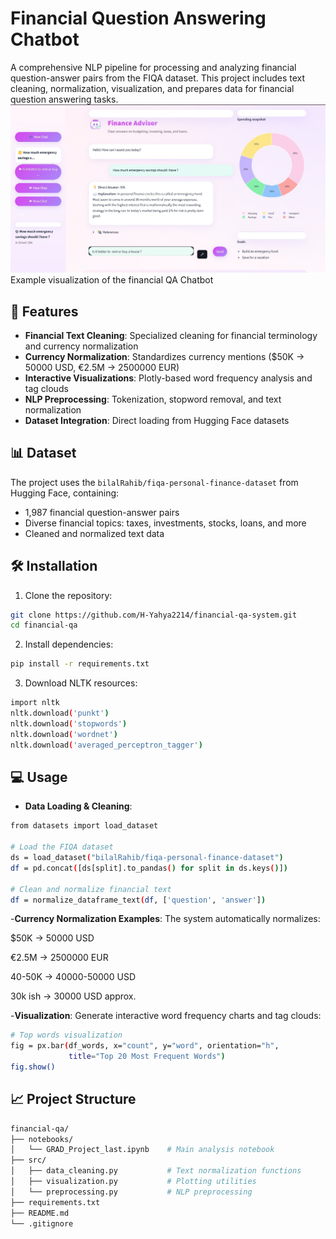 # Financial Question Answering Chatbot

A comprehensive NLP pipeline for processing and analyzing financial question-answer pairs from the FIQA dataset. This project includes text cleaning, normalization, visualization, and prepares data for financial question answering tasks.
![Financial-QA](images/demo.jpeg)
Example visualization of the financial QA Chatbot

## 🚀 Features

- **Financial Text Cleaning**: Specialized cleaning for financial terminology and currency normalization
- **Currency Normalization**: Standardizes currency mentions ($50K → 50000 USD, €2.5M → 2500000 EUR)
- **Interactive Visualizations**: Plotly-based word frequency analysis and tag clouds
- **NLP Preprocessing**: Tokenization, stopword removal, and text normalization
- **Dataset Integration**: Direct loading from Hugging Face datasets

## 📊 Dataset

The project uses the `bilalRahib/fiqa-personal-finance-dataset` from Hugging Face, containing:
- 1,987 financial question-answer pairs
- Diverse financial topics: taxes, investments, stocks, loans, and more
- Cleaned and normalized text data

## 🛠️ Installation

1. Clone the repository:
```bash
git clone https://github.com/H-Yahya2214/financial-qa-system.git
cd financial-qa
```
2. Install dependencies:
```bash
pip install -r requirements.txt
```
3. Download NLTK resources:
```bash
import nltk
nltk.download('punkt')
nltk.download('stopwords')
nltk.download('wordnet')
nltk.download('averaged_perceptron_tagger')
```
## 💻 Usage
- **Data Loading & Cleaning**:
```bash
from datasets import load_dataset

# Load the FIQA dataset
ds = load_dataset("bilalRahib/fiqa-personal-finance-dataset")
df = pd.concat([ds[split].to_pandas() for split in ds.keys()])

# Clean and normalize financial text
df = normalize_dataframe_text(df, ['question', 'answer'])
```
-**Currency Normalization Examples**:
The system automatically normalizes:

$50K → 50000 USD

€2.5M → 2500000 EUR

40-50K → 40000-50000 USD

30k ish → 30000 USD approx.

-**Visualization**:
Generate interactive word frequency charts and tag clouds:
```bash
# Top words visualization
fig = px.bar(df_words, x="count", y="word", orientation="h", 
             title="Top 20 Most Frequent Words")
fig.show()
```
## 📈 Project Structure
```bash
financial-qa/
├── notebooks/
│   └── GRAD_Project_last.ipynb    # Main analysis notebook
├── src/
│   ├── data_cleaning.py           # Text normalization functions
│   ├── visualization.py           # Plotting utilities
│   └── preprocessing.py           # NLP preprocessing
├── requirements.txt
├── README.md
└── .gitignore
```

